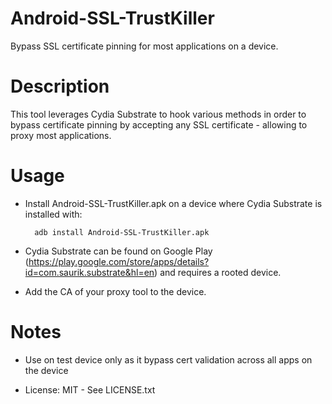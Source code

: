 Android-SSL-TrustKiller
==================
Bypass SSL certificate pinning for most applications on a device.

Description
==================
This tool leverages Cydia Substrate to hook various methods 
in order to bypass certificate pinning by accepting
any SSL certificate - allowing to proxy most applications.

Usage
==================
* Install Android-SSL-TrustKiller.apk on a device where Cydia Substrate is installed with:

        adb install Android-SSL-TrustKiller.apk

* Cydia Substrate can be found on Google Play 
(https://play.google.com/store/apps/details?id=com.saurik.substrate&hl=en) 
and requires a rooted device.
* Add the CA of your proxy tool to the device.

Notes
==================
* Use on test device only as it bypass cert 
validation across all apps on the device

* License: MIT - See LICENSE.txt